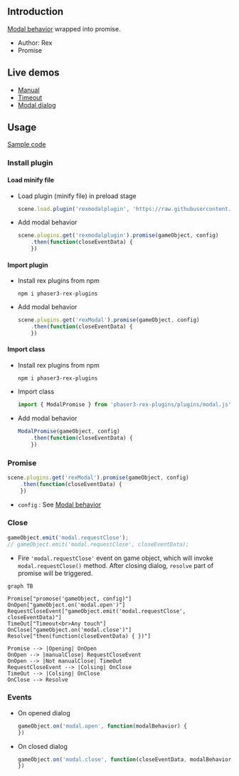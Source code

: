 ## Introduction

[Modal behavior](modal.md) wrapped into promise.

- Author: Rex
- Promise

## Live demos

- [Manual](https://codepen.io/rexrainbow/pen/bGrWKrJ)
- [Timeout](https://codepen.io/rexrainbow/pen/ExvmRwW)
- [Modal dialog](https://codepen.io/rexrainbow/pen/VwzbqEP)

## Usage

[Sample code](https://github.com/rexrainbow/phaser3-rex-notes/tree/master/examples/modal)

### Install plugin

#### Load minify file

- Load plugin (minify file) in preload stage
    ```javascript
    scene.load.plugin('rexmodalplugin', 'https://raw.githubusercontent.com/rexrainbow/phaser3-rex-notes/master/dist/rexmodalplugin.min.js', true);
    ```
- Add modal behavior
    ```javascript
    scene.plugins.get('rexmodalplugin').promise(gameObject, config)
        .then(function(closeEventData) {
        })
    ```

#### Import plugin

- Install rex plugins from npm
    ```
    npm i phaser3-rex-plugins
    ```
- Add modal behavior
    ```javascript
    scene.plugins.get('rexModal').promise(gameObject, config)
        .then(function(closeEventData) {
        })
    ```

#### Import class

- Install rex plugins from npm
    ```
    npm i phaser3-rex-plugins
    ```
- Import class
    ```javascript
    import { ModalPromise } from 'phaser3-rex-plugins/plugins/modal.js';
    ```
- Add modal behavior
    ```javascript
    ModalPromise(gameObject, config)
        .then(function(closeEventData) {
        })
    ```

### Promise

```javascript
scene.plugins.get('rexModal').promise(gameObject, config)
    .then(function(closeEventData) {
    })
```

- `config` : See [Modal behavior](modal.md#create-instance)

### Close

```javascript
gameObject.emit('modal.requestClose');
// gameObject.emit('modal.requestClose', closeEventData);
```

- Fire `'modal.requestClose'` event on game object, which will invoke `modal.requestClose()` method. After closing dialog, `resolve` part of promise will be triggered.

```mermaid
graph TB

Promise["promose('gameObject, config)"]
OnOpen["gameObject.on('modal.open')"]
RequestCloseEvent["gameObject.emit('modal.requestClose', closeEventData)"]
TimeOut["Timeout<br>Any touch"]
OnClose["gameObject.on('modal.close')"]
Resolve["then(function(closeEventData) { })"]

Promise --> |Opening| OnOpen
OnOpen --> |manualClose| RequestCloseEvent
OnOpen --> |Not manualClose| TimeOut
RequestCloseEvent --> |Colsing| OnClose
TimeOut --> |Colsing| OnClose
OnClose --> Resolve
```

### Events

- On opened dialog
    ```javascript
    gameObject.on('modal.open', function(modalBehavior) {
    })
    ```
- On closed dialog
    ```javascript
    gameObject.on('modal.close', function(closeEventData, modalBehavior) {
    })
    ```
